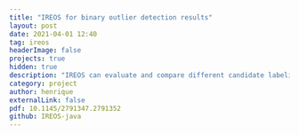 ```yaml
---
title: "IREOS for binary outlier detection results"
layout: post
date: 2021-04-01 12:40
tag: ireos
headerImage: false
projects: true
hidden: true
description: "IREOS can evaluate and compare different candidate labelings of a collection of multivariate observations in terms of outliers and inliers."
category: project
author: henrique
externalLink: false
pdf: 10.1145/2791347.2791352
github: IREOS-java
---
```


